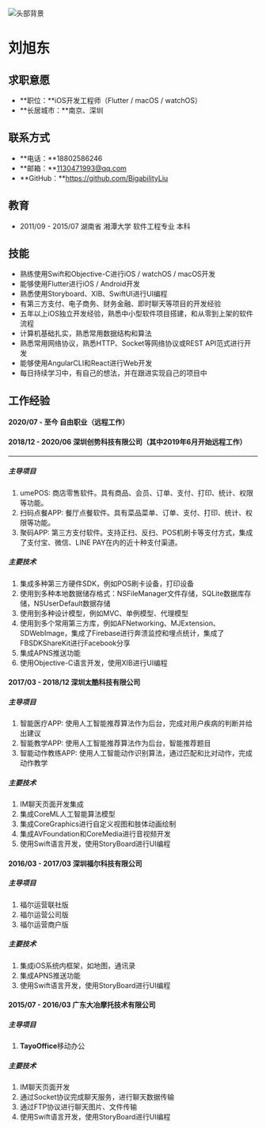 ![头部背景](../resource/post-sample-image.jpg)



# 刘旭东



## 求职意愿

- **职位：**iOS开发工程师（Flutter / macOS / watchOS）
- **长居城市：**南京、深圳

## 联系方式

- **电话：**18802586246
- **邮箱：**1130471993@qq.com
- **GitHub：**https://github.com/BigabilityLiu

## 教育

- 2011/09 - 2015/07 湖南省 湘潭大学 软件工程专业 本科

## 技能

- 熟练使用Swift和Objective-C进行iOS / watchOS / macOS开发
- 能够使用Flutter进行iOS / Android开发
- 熟悉使用Storyboard、XIB、SwiftUI进行UI编程
- 有第三方支付、电子商务、财务金融、即时聊天等项目的开发经验
- 五年以上iOS独立开发经验，熟悉中小型软件项目搭建，和从零到上架的软件流程
- 计算机基础扎实，熟悉常用数据结构和算法
- 熟悉常用网络协议，熟悉HTTP、Socket等网络协议或REST API范式进行开发
- 能够使用AngularCLI和React进行Web开发
- 每日持续学习中，有自己的想法，并在跟进实现自己的项目中

## 工作经验

#### 2020/07 - 至今 自由职业（远程工作）



#### 2018/12 - 2020/06 深圳创势科技有限公司（其中2019年6月开始远程工作）

****

##### 主导项目

1. umePOS: 商店零售软件。具有商品、会员、订单、支付、打印、统计、权限等功能。
2. 扫码点餐APP: 餐厅点餐软件。具有菜品菜单、订单、支付、打印、统计、权限等功能。
3. 聚码APP: 第三方支付软件。支持正扫、反扫、POS机刷卡等支付方式，集成了支付宝、微信、LINE PAY在内的近十种支付渠道。

##### 主要技术

1. 集成多种第三方硬件SDK，例如POS刷卡设备，打印设备
2. 使用到多种本地数据储存格式：NSFileManager文件存储，SQLite数据库存储，NSUserDefault数据存储
3. 使用到多种设计模型，例如MVC、单例模型、代理模型
4. 使用到多个常用第三方库，例如AFNetworking、MJExtension、SDWebImage，集成了Firebase进行奔溃监控和埋点统计，集成了FBSDKShareKit进行Facebook分享
5. 集成APNS推送功能
6. 使用Objective-C语言开发，使用XIB进行UI编程

#### 2017/03 - 2018/12 深圳太酷科技有限公司

##### 主导项目

1. 智能医疗APP: 使用人工智能推荐算法作为后台，完成对用户疾病的判断并给出建议 
2. 智能教学APP: 使用人工智能推荐算法作为后台，智能推荐题目 
3. 智能动作教练APP: 使用人工智能动作识别算法，通过匹配和比对动作，完成动作教学

##### 主要技术

1. IM聊天页面开发集成
2. 集成CoreML人工智能算法模型
3. 集成CoreGraphics进行自定义视图和肢体动画绘制
4. 集成AVFoundation和CoreMedia进行音视频开发
5. 使用Swift语言开发，使用StoryBoard进行UI编程

#### 2016/03 - 2017/03 深圳福尔科技有限公司

##### 主导项目

1. 福尔运营联社版
2. 福尔运营公司版
3. 福尔运营商户版

##### 主要技术

1. 集成iOS系统内框架，如地图，通讯录
2. 集成APNS推送功能
3. 使用Swift语言开发，使用StoryBoard进行UI编程

#### 2015/07 - 2016/03 广东大冶摩托技术有限公司

##### 主导项目

1. **TayoOffice**移动办公

##### 主要技术

1. IM聊天页面开发
2. 通过Socket协议完成聊天服务，进行聊天数据传输
3. 通过FTP协议进行聊天图片、文件传输
4. 使用Swift语言开发，使用StoryBoard进行UI编程